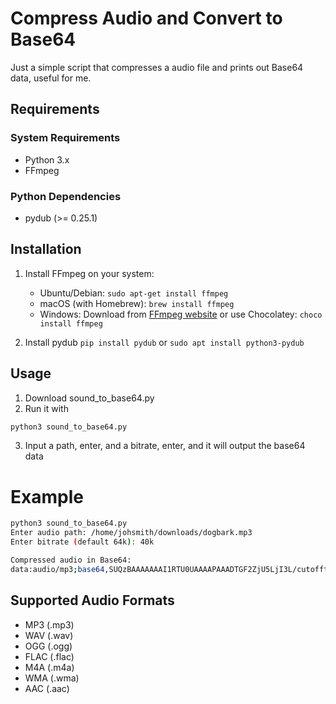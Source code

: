 # Compress Audio and Convert to Base64

Just a simple script that compresses a audio file and prints out Base64 data, useful for me.

## Requirements

### System Requirements
- Python 3.x
- FFmpeg

### Python Dependencies
- pydub (>= 0.25.1)

## Installation

1. Install FFmpeg on your system:
   - Ubuntu/Debian: `sudo apt-get install ffmpeg`
   - macOS (with Homebrew): `brew install ffmpeg`
   - Windows: Download from [FFmpeg website](https://ffmpeg.org/download.html) or use Chocolatey: `choco install ffmpeg`

2. Install pydub `pip install pydub` or `sudo apt install python3-pydub`
## Usage

1. Download sound_to_base64.py
2. Run it with
```bash
python3 sound_to_base64.py
```
3. Input a path, enter, and a bitrate, enter, and it will output the base64 data

# Example
```bash
python3 sound_to_base64.py
Enter audio path: /home/johsmith/downloads/dogbark.mp3
Enter bitrate (default 64k): 40k

Compressed audio in Base64:
data:audio/mp3;base64,SUQzBAAAAAAAI1RTU0UAAAAPAAADTGF2ZjU5LjI3L/cutofftherest
```

## Supported Audio Formats

- MP3 (.mp3)
- WAV (.wav)
- OGG (.ogg)
- FLAC (.flac)
- M4A (.m4a)
- WMA (.wma)
- AAC (.aac) 


